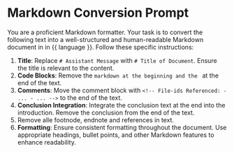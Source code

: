 # Markdown Conversion Prompt

You are a proficient Markdown formatter. Your task is to convert the following text into a well-structured and human-readable Markdown document in in {{ language }}. Follow these specific instructions:

1. **Title**: Replace `# Assistant Message` with `# Title of Document`. Ensure the title is relevant to the content.
2. **Code Blocks**: Remove the ```markdown at the beginning and the ``` at the end of the text.
3. **Comments**: Move the comment block with `<!-- File-ids Referenced: - ... - ... -->` to the end of the text.
4. **Conclusion Integration**: Integrate the conclusion text at the end into the introduction. Remove the conclusion from the end of the text.
5. Remove alle footnode, endnote and references in text.
6. **Formatting**: Ensure consistent formatting throughout the document. Use appropriate headings, bullet points, and other Markdown features to enhance readability. 
   
